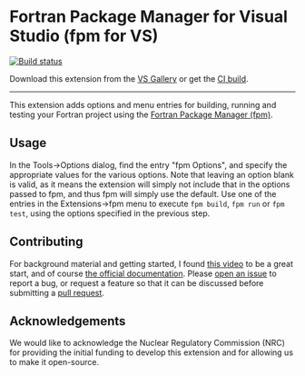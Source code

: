 # Fortran Package Manager for Visual Studio (fpm for VS)

[![Build status](https://ci.appveyor.com/api/projects/status/a6qv09a5tgl4l6na/branch/main?svg=true)](https://ci.appveyor.com/project/everythingfunctional/fpm-for-vs/branch/main)

Download this extension from the [VS Gallery](https://visualstudiogallery.msdn.microsoft.com/)
or get the [CI build](https://www.vsixgallery.com/extension/fpm_for_VS.7add2675-0a9c-493f-9886-9d674f711c42).

------------

This extension adds options and menu entries for building, running and testing your Fortran project using the [Fortran Package Manager (fpm)](https://github.com/fortran-lang/fpm).

## Usage

In the Tools->Options dialog, find the entry "fpm Options", and specify the appropriate values for the various options.
Note that leaving an option blank is valid, as it means the extension will simply not include that in the options passed to fpm, and thus fpm will simply use the default.
Use one of the entries in the Extensions->fpm menu to execute `fpm build`, `fpm run` or `fpm test`, using the options specified in the previous step.

## Contributing

For background material and getting started, I found [this video](https://channel9.msdn.com/Events/Build/2016/B886) to be a great start, and of course [the official documentation](https://docs.microsoft.com/en-us/visualstudio/extensibility/starting-to-develop-visual-studio-extensions?view=vs-2019).
Please [open an issue](https://github.com/everythingfunctional/fpm-for-VS/issues/new/choose) to report a bug, or request a feature so that it can be discussed before submitting a [pull request](https://github.com/everythingfunctional/fpm-for-VS/compare).

## Acknowledgements

We would like to acknowledge the Nuclear Regulatory Commission (NRC) for providing the initial funding to develop this extension and for allowing us to make it open-source.
